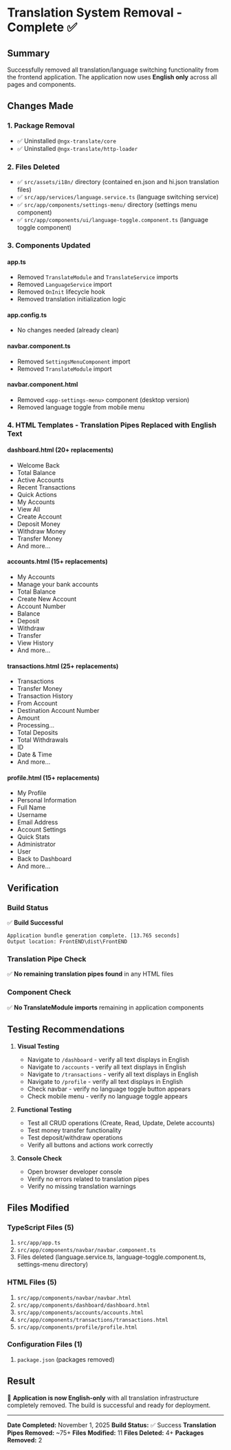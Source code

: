 # Translation System Removal - Complete ✅

## Summary
Successfully removed all translation/language switching functionality from the frontend application. The application now uses **English only** across all pages and components.

## Changes Made

### 1. Package Removal
- ✅ Uninstalled `@ngx-translate/core`
- ✅ Uninstalled `@ngx-translate/http-loader`

### 2. Files Deleted
- ✅ `src/assets/i18n/` directory (contained en.json and hi.json translation files)
- ✅ `src/app/services/language.service.ts` (language switching service)
- ✅ `src/app/components/settings-menu/` directory (settings menu component)
- ✅ `src/app/components/ui/language-toggle.component.ts` (language toggle component)

### 3. Components Updated

#### app.ts
- Removed `TranslateModule` and `TranslateService` imports
- Removed `LanguageService` import
- Removed `OnInit` lifecycle hook
- Removed translation initialization logic

#### app.config.ts
- No changes needed (already clean)

#### navbar.component.ts
- Removed `SettingsMenuComponent` import
- Removed `TranslateModule` import

#### navbar.component.html
- Removed `<app-settings-menu>` component (desktop version)
- Removed language toggle from mobile menu

### 4. HTML Templates - Translation Pipes Replaced with English Text

#### dashboard.html (20+ replacements)
- Welcome Back
- Total Balance
- Active Accounts
- Recent Transactions
- Quick Actions
- My Accounts
- View All
- Create Account
- Deposit Money
- Withdraw Money
- Transfer Money
- And more...

#### accounts.html (15+ replacements)
- My Accounts
- Manage your bank accounts
- Total Balance
- Create New Account
- Account Number
- Balance
- Deposit
- Withdraw
- Transfer
- View History
- And more...

#### transactions.html (25+ replacements)
- Transactions
- Transfer Money
- Transaction History
- From Account
- Destination Account Number
- Amount
- Processing...
- Total Deposits
- Total Withdrawals
- ID
- Date & Time
- And more...

#### profile.html (15+ replacements)
- My Profile
- Personal Information
- Full Name
- Username
- Email Address
- Account Settings
- Quick Stats
- Administrator
- User
- Back to Dashboard
- And more...

## Verification

### Build Status
✅ **Build Successful**
```
Application bundle generation complete. [13.765 seconds]
Output location: FrontEND\dist\FrontEND
```

### Translation Pipe Check
✅ **No remaining translation pipes found** in any HTML files

### Component Check
✅ **No TranslateModule imports** remaining in application components

## Testing Recommendations

1. **Visual Testing**
   - Navigate to `/dashboard` - verify all text displays in English
   - Navigate to `/accounts` - verify all text displays in English
   - Navigate to `/transactions` - verify all text displays in English
   - Navigate to `/profile` - verify all text displays in English
   - Check navbar - verify no language toggle button appears
   - Check mobile menu - verify no language toggle appears

2. **Functional Testing**
   - Test all CRUD operations (Create, Read, Update, Delete accounts)
   - Test money transfer functionality
   - Test deposit/withdraw operations
   - Verify all buttons and actions work correctly

3. **Console Check**
   - Open browser developer console
   - Verify no errors related to translation pipes
   - Verify no missing translation warnings

## Files Modified

### TypeScript Files (5)
1. `src/app/app.ts`
2. `src/app/components/navbar/navbar.component.ts`
3. Files deleted (language.service.ts, language-toggle.component.ts, settings-menu directory)

### HTML Files (5)
1. `src/app/components/navbar/navbar.html`
2. `src/app/components/dashboard/dashboard.html`
3. `src/app/components/accounts/accounts.html`
4. `src/app/components/transactions/transactions.html`
5. `src/app/components/profile/profile.html`

### Configuration Files (1)
1. `package.json` (packages removed)

## Result
🎯 **Application is now English-only** with all translation infrastructure completely removed. The build is successful and ready for deployment.

---
**Date Completed:** November 1, 2025
**Build Status:** ✅ Success
**Translation Pipes Removed:** ~75+
**Files Modified:** 11
**Files Deleted:** 4+
**Packages Removed:** 2

